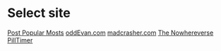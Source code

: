 ---
---

<div id="index-site-select">
	<div class="card text-center flex-fill">
		<h1 class="card-header h4">Select site</h1>
		<div class="list-group list-group-flush">
			<a class="list-group-item list-group-item-action" href="#">Post Popular Mosts</a>
			<a class="list-group-item list-group-item-action" href="#">oddEvan.com</a>
			<a class="list-group-item list-group-item-action" href="#">madcrasher.com</a>
			<a class="list-group-item list-group-item-action" href="#">The Nowhereverse</a>
			<a class="list-group-item list-group-item-action" href="#">PillTimer</a>
		</div>
	</div>
</div>